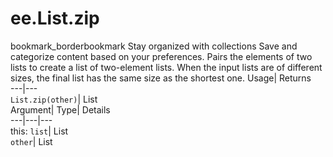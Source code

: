 
#  ee.List.zip 
bookmark_borderbookmark Stay organized with collections  Save and categorize content based on your preferences.
Pairs the elements of two lists to create a list of two-element lists. When the input lists are of different sizes, the final list has the same size as the shortest one. 
Usage| Returns  
---|---  
`List.zip(other)`| List  
Argument| Type| Details  
---|---|---  
this: `list`| List  
`other`| List  

